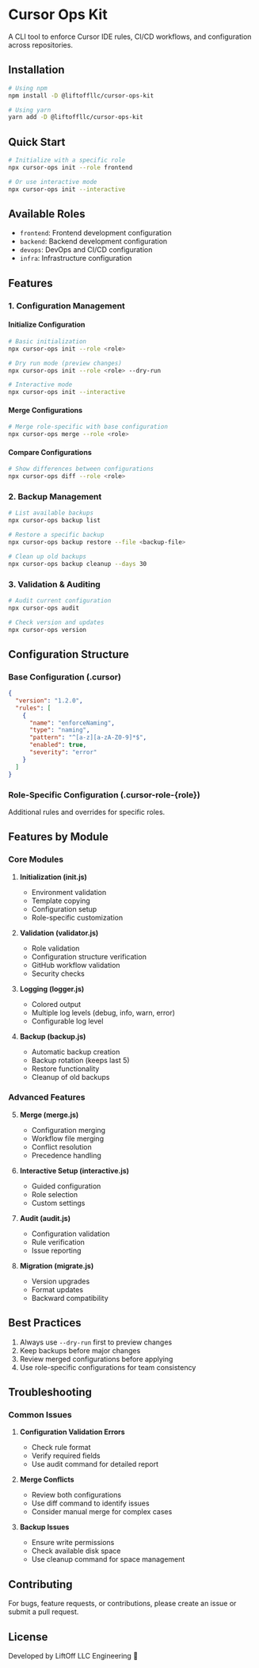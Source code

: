 # Cursor Ops Kit

A CLI tool to enforce Cursor IDE rules, CI/CD workflows, and configuration across repositories.

## Installation

```bash
# Using npm
npm install -D @liftoffllc/cursor-ops-kit

# Using yarn
yarn add -D @liftoffllc/cursor-ops-kit
```

## Quick Start

```bash
# Initialize with a specific role
npx cursor-ops init --role frontend

# Or use interactive mode
npx cursor-ops init --interactive
```

## Available Roles

- `frontend`: Frontend development configuration
- `backend`: Backend development configuration
- `devops`: DevOps and CI/CD configuration
- `infra`: Infrastructure configuration

## Features

### 1. Configuration Management

#### Initialize Configuration
```bash
# Basic initialization
npx cursor-ops init --role <role>

# Dry run mode (preview changes)
npx cursor-ops init --role <role> --dry-run

# Interactive mode
npx cursor-ops init --interactive
```

#### Merge Configurations
```bash
# Merge role-specific with base configuration
npx cursor-ops merge --role <role>
```

#### Compare Configurations
```bash
# Show differences between configurations
npx cursor-ops diff --role <role>
```

### 2. Backup Management

```bash
# List available backups
npx cursor-ops backup list

# Restore a specific backup
npx cursor-ops backup restore --file <backup-file>

# Clean up old backups
npx cursor-ops backup cleanup --days 30
```

### 3. Validation & Auditing

```bash
# Audit current configuration
npx cursor-ops audit

# Check version and updates
npx cursor-ops version
```

## Configuration Structure

### Base Configuration (.cursor)
```json
{
  "version": "1.2.0",
  "rules": [
    {
      "name": "enforceNaming",
      "type": "naming",
      "pattern": "^[a-z][a-zA-Z0-9]*$",
      "enabled": true,
      "severity": "error"
    }
  ]
}
```

### Role-Specific Configuration (.cursor-role-{role})
Additional rules and overrides for specific roles.

## Features by Module

### Core Modules

1. **Initialization (init.js)**
   - Environment validation
   - Template copying
   - Configuration setup
   - Role-specific customization

2. **Validation (validator.js)**
   - Role validation
   - Configuration structure verification
   - GitHub workflow validation
   - Security checks

3. **Logging (logger.js)**
   - Colored output
   - Multiple log levels (debug, info, warn, error)
   - Configurable log level

4. **Backup (backup.js)**
   - Automatic backup creation
   - Backup rotation (keeps last 5)
   - Restore functionality
   - Cleanup of old backups

### Advanced Features

5. **Merge (merge.js)**
   - Configuration merging
   - Workflow file merging
   - Conflict resolution
   - Precedence handling

6. **Interactive Setup (interactive.js)**
   - Guided configuration
   - Role selection
   - Custom settings

7. **Audit (audit.js)**
   - Configuration validation
   - Rule verification
   - Issue reporting

8. **Migration (migrate.js)**
   - Version upgrades
   - Format updates
   - Backward compatibility

## Best Practices

1. Always use `--dry-run` first to preview changes
2. Keep backups before major changes
3. Review merged configurations before applying
4. Use role-specific configurations for team consistency

## Troubleshooting

### Common Issues

1. **Configuration Validation Errors**
   - Check rule format
   - Verify required fields
   - Use audit command for detailed report

2. **Merge Conflicts**
   - Review both configurations
   - Use diff command to identify issues
   - Consider manual merge for complex cases

3. **Backup Issues**
   - Ensure write permissions
   - Check available disk space
   - Use cleanup command for space management

## Contributing

For bugs, feature requests, or contributions, please create an issue or submit a pull request.

## License
Developed by LiftOff LLC Engineering 🚀
